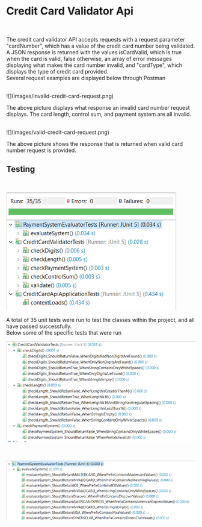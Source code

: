 # Credit Card Validator Api

<br>

The credit card validator API accepts requests with a request parameter "cardNumber", which has a value of the credit card number being validated. A JSON response is returned with the values isCardValid, which is true when the card is valid, false otherwise, an array of error messages displaying what makes the card number invalid, and "cardType", which displays the type of credit card provided.
<br>
Several request examples are displayed below through Postman

<br>
![](images/invalid-credit-card-request.png)
<br>

The above picture displays what response an invalid card number request displays. The card length, control sum, and payment system are all invalid.

<br>
![](images/valid-credit-card-request.png)
<br>

The above picture shows the response that is returned when valid card number request is provided.

## Testing

<br>

![](images/unit-tests.png)
<br>

A total of 35 unit tests were run to test the classes within the project, and all have passed successfully.
<br>
Below some of the specific tests that were run

![](images/validator-tests.png)

<br>

![](images/payment-system-tests.png)

